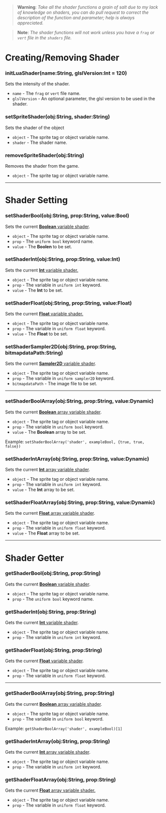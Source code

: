 > **Warning**: _Take all the shader functions a grain of salt due to my lack of knowledge on shaders, you can do pull request to correct the description of the function and parameter; help is always appreciated._

> **Note**: _The shader functions will not work unless you have a `frag` or `vert` file in the `shaders` file._

# Creating/Removing Shader
### initLuaShader(name:String, glslVersion:Int = 120)
Sets the intensity of the shader.

- `name` - The `frag` or `vert` file name.
- `glslVersion` - An optional parameter, the glsl version to be used in the shader.

### setSpriteShader(obj:String, shader:String)
Sets the shader of the object

- `object` - The sprite tag or object variable name.
- `shader` - The shader name.

### removeSpriteShader(obj:String)
Removes the shader from the game.

- `object` - The sprite tag or object variable name.

***

# Shader Setting
### setShaderBool(obj:String, prop:String, value:Bool)
Sets the current <ins>**Boolean** variable shader</ins>.

- `object` - The sprite tag or object variable name.
- `prop` - The `uniform bool` keyword name.
- `value` - The **Boolen** to be set.

### setShaderInt(obj:String, prop:String, value:Int)
Sets the current <ins>**Int** variable shader.

- `object` - The sprite tag or object variable name.
- `prop` - The variable in `uniform int` keyword</ins>.
- `value` - The **Int** to be set.

### setShaderFloat(obj:String, prop:String, value:Float)
Sets the current <ins>**Float** variable shader.

- `object` - The sprite tag or object variable name.
- `prop` - The variable in `uniform float` keyword</ins>.
- `value` - The **Float** to be set.

### setShaderSampler2D(obj:String, prop:String, bitmapdataPath:String)
Sets the current <ins>**Sampler2D** variable shader</ins>.

- `object` - The sprite tag or object variable name.
- `prop` - The variable in `uniform sampler2D` keyword.
- `bitmapdataPath` - The image file to be set.

***

### setShaderBoolArray(obj:String, prop:String, value:Dynamic)
Sets the current <ins>**Boolean** array variable shader</ins>.

- `object` - The sprite tag or object variable name.
- `prop` - The variable in `uniform bool` keyword.
- `value` - The **Boolean** array to be set.

Example: `setShaderBoolArray('shader', exampleBool, {true, true, false})`

### setShaderIntArray(obj:String, prop:String, value:Dynamic)
Sets the current <ins>**Int** array variable shader</ins>.

- `object` - The sprite tag or object variable name.
- `prop` - The variable in `uniform int` keyword.
- `value` - The **Int** array to be set.

### setShaderFloatArray(obj:String, prop:String, value:Dynamic)
Sets the current <ins>**Float** array variable shader</ins>.

- `object` - The sprite tag or object variable name.
- `prop` - The variable in `uniform float` keyword.
- `value` - The **Float** array to be set.

***

# Shader Getter
### getShaderBool(obj:String, prop:String)
Gets the current <ins>**Boolean** variable shader</ins>.

- `object` - The sprite tag or object variable name.
- `prop` - The `uniform bool` keyword name.

### getShaderInt(obj:String, prop:String)
Gets the current <ins>**Int** variable shader</ins>.

- `object` - The sprite tag or object variable name.
- `prop` - The variable in `uniform int` keyword.

### getShaderFloat(obj:String, prop:String)
Gets the current <ins>**Float** variable shader</ins>.

- `object` - The sprite tag or object variable name.
- `prop` - The variable in `uniform float` keyword.

***

### getShaderBoolArray(obj:String, prop:String)
Gets the current <ins>**Boolean** array variable shader</ins>.

- `object` - The sprite tag or object variable name.
- `prop` - The variable in `uniform bool` keyword.

Example: `getShaderBoolArray('shader', exampleBool)[1]`

### getShaderIntArray(obj:String, prop:String)
Gets the current <ins>**Int** array variable shader</ins>.

- `object` - The sprite tag or object variable name.
- `prop` - The variable in `uniform int` keyword.

### getShaderFloatArray(obj:String, prop:String)
Gets the current <ins>**Float** array variable shader.</ins>

- `object` - The sprite tag or object variable name.
- `prop` - The variable in `uniform float` keyword.